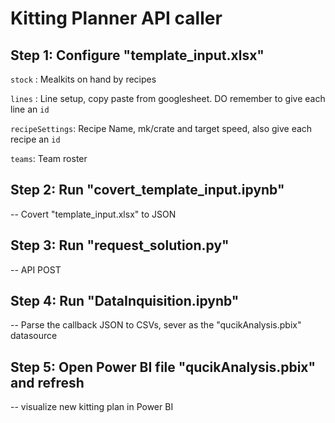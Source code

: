 # Kitting Planner API caller

## Step 1: Configure "template_input.xlsx"
  
  ``stock`` : Mealkits on hand by recipes 

  ``lines`` : Line setup, copy paste from googlesheet. DO remember to give each line an ``id``

  ``recipeSettings``: Recipe Name, mk/crate and target speed, also give each recipe an ``id``

  ``teams``: Team roster
  

## Step 2: Run "covert_template_input.ipynb" 
-- Covert "template_input.xlsx" to JSON

## Step 3: Run "request_solution.py"
-- API POST

## Step 4: Run "DataInquisition.ipynb"
-- Parse the callback JSON to CSVs, sever as the "qucikAnalysis.pbix" datasource

## Step 5: Open Power BI file "qucikAnalysis.pbix" and refresh
-- visualize new kitting plan in Power BI 